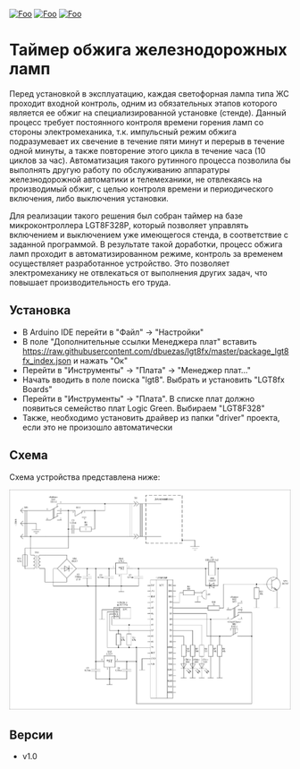 [![Foo](https://img.shields.io/badge/version-1.0-brightgreen)](#versions)
[![Foo](https://img.shields.io/badge/website-eternaldev.ru-red)](https://eternaldev.ru)
[![Foo](https://img.shields.io/badge/Telegram-eternaldev__ru-blue)](https://t.me/eternaldev_ru)

# Таймер обжига железнодорожных ламп
Перед установкой в эксплуатацию, каждая светофорная лампа типа ЖС проходит входной контроль, одним из обязательных этапов которого является ее обжиг на специализированной установке (стенде). Данный процесс требует постоянного контроля времени горения ламп со стороны электромеханика, т.к. импульсный режим обжига подразумевает их свечение в течение пяти минут и перерыв в течение одной минуты, а также повторение этого цикла в течение часа (10 циклов за час). Автоматизация такого рутинного процесса позволила бы выполнять другую работу по обслуживанию аппаратуры железнодорожной автоматики и телемеханики, не отвлекаясь на производимый обжиг, с целью контроля времени 
и периодического включения, либо выключения установки.

Для реализации такого решения был собран таймер на базе микроконтроллера LGT8F328P, который позволяет управлять включением и выключением уже имеющегося стенда, в соответствие с заданной программой. В результате такой доработки, процесс обжига ламп проходит в автоматизированном режиме, контроль за временем осуществляет разработанное устройство. Это позволяет электромеханику не отвлекаться от выполнения других задач, что повышает производительность его труда.

## Установка
- В Arduino IDE перейти в "Файл" -> "Настройки"
- В поле "Дополнительные ссылки Менеджера плат" вставить https://raw.githubusercontent.com/dbuezas/lgt8fx/master/package_lgt8fx_index.json и нажать "Ок"
- Перейти в "Инструменты" -> "Плата" -> "Менеджер плат…"
- Начать вводить в поле поиска "lgt8". Выбрать и установить "LGT8fx Boards"
- Перейти в "Инструменты" -> "Плата". В списке плат должно появиться семейство плат Logic Green. Выбираем "LGT8F328"
- Также, необходимо установить драйвер из папки "driver" проекта, если это не произошло автоматически

## Схема
Схема устройства представлена ниже:

![scheme](/docs/circuit.png)

<a id="versions"></a>
## Версии
- v1.0